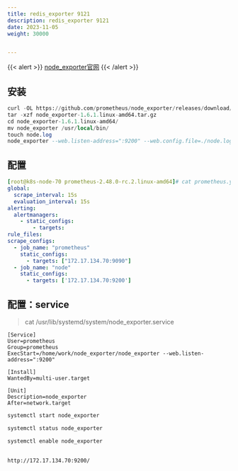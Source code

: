 ```yaml
---
title: redis_exporter 9121
description: redis_exporter 9121
date: 2023-11-05
weight: 30000


---
```

{{< alert >}}
[node_exporter官网](https://prometheus.io/download/)
{{< /alert >}}

## 安装


```sql
curl -OL https://github.com/prometheus/node_exporter/releases/download/v1.6.1/node_exporter-1.6.1.linux-amd64.tar.gz
tar -xzf node_exporter-1.6.1.linux-amd64.tar.gz
cd node_exporter-1.6.1.linux-amd64/
mv node_exporter /usr/local/bin/
touch node.log
node_exporter --web.listen-address=":9200" --web.config.file=./node.log &
```


## 配置

```yaml
[root@k8s-node-70 prometheus-2.48.0-rc.2.linux-amd64]# cat prometheus.yml
global:
  scrape_interval: 15s
  evaluation_interval: 15s
alerting:
  alertmanagers:
    - static_configs:
        - targets:
rule_files:
scrape_configs:
  - job_name: "prometheus"
    static_configs:
      - targets: ["172.17.134.70:9090"]
  - job_name: "node"
    static_configs:
      - targets: ['172.17.134.70:9200']

```



## 配置：service
> cat /usr/lib/systemd/system/node_exporter.service
```systemd
[Service]
User=prometheus
Group=prometheus
ExecStart=/home/work/node_exporter/node_exporter --web.listen-address=":9200"

[Install]
WantedBy=multi-user.target

[Unit]
Description=node_exporter
After=network.target

```


```bash
systemctl start node_exporter

systemctl status node_exporter

systemctl enable node_exporter

```


##

```
http://172.17.134.70:9200/
```


















